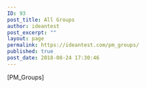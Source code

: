 ```yaml
---
ID: 93
post_title: All Groups
author: ideantest
post_excerpt: ""
layout: page
permalink: https://ideantest.com/pm_groups/
published: true
post_date: 2018-08-24 17:30:46
---
```

[PM_Groups]
